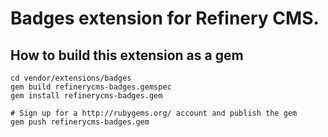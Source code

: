 # Badges extension for Refinery CMS.

## How to build this extension as a gem

    cd vendor/extensions/badges
    gem build refinerycms-badges.gemspec
    gem install refinerycms-badges.gem

    # Sign up for a http://rubygems.org/ account and publish the gem
    gem push refinerycms-badges.gem